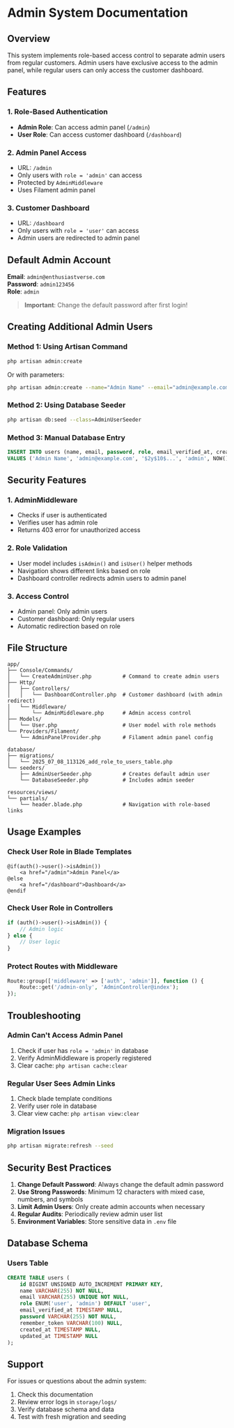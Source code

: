 # Admin System Documentation

## Overview
This system implements role-based access control to separate admin users from regular customers. Admin users have exclusive access to the admin panel, while regular users can only access the customer dashboard.

## Features

### 1. Role-Based Authentication
- **Admin Role**: Can access admin panel (`/admin`)
- **User Role**: Can access customer dashboard (`/dashboard`)

### 2. Admin Panel Access
- URL: `/admin`
- Only users with `role = 'admin'` can access
- Protected by `AdminMiddleware`
- Uses Filament admin panel

### 3. Customer Dashboard
- URL: `/dashboard`
- Only users with `role = 'user'` can access
- Admin users are redirected to admin panel

## Default Admin Account

**Email**: `admin@enthusiastverse.com`  
**Password**: `admin123456`  
**Role**: `admin`

> **Important**: Change the default password after first login!

## Creating Additional Admin Users

### Method 1: Using Artisan Command
```bash
php artisan admin:create
```

Or with parameters:
```bash
php artisan admin:create --name="Admin Name" --email="admin@example.com" --password="securepassword"
```

### Method 2: Using Database Seeder
```bash
php artisan db:seed --class=AdminUserSeeder
```

### Method 3: Manual Database Entry
```sql
INSERT INTO users (name, email, password, role, email_verified_at, created_at, updated_at) 
VALUES ('Admin Name', 'admin@example.com', '$2y$10$...', 'admin', NOW(), NOW(), NOW());
```

## Security Features

### 1. AdminMiddleware
- Checks if user is authenticated
- Verifies user has admin role
- Returns 403 error for unauthorized access

### 2. Role Validation
- User model includes `isAdmin()` and `isUser()` helper methods
- Navigation shows different links based on role
- Dashboard controller redirects admin users to admin panel

### 3. Access Control
- Admin panel: Only admin users
- Customer dashboard: Only regular users
- Automatic redirection based on role

## File Structure

```
app/
├── Console/Commands/
│   └── CreateAdminUser.php          # Command to create admin users
├── Http/
│   ├── Controllers/
│   │   └── DashboardController.php  # Customer dashboard (with admin redirect)
│   └── Middleware/
│       └── AdminMiddleware.php      # Admin access control
├── Models/
│   └── User.php                     # User model with role methods
└── Providers/Filament/
    └── AdminPanelProvider.php       # Filament admin panel config

database/
├── migrations/
│   └── 2025_07_08_113126_add_role_to_users_table.php
└── seeders/
    ├── AdminUserSeeder.php          # Creates default admin user
    └── DatabaseSeeder.php           # Includes admin seeder

resources/views/
└── partials/
    └── header.blade.php             # Navigation with role-based links
```

## Usage Examples

### Check User Role in Blade Templates
```blade
@if(auth()->user()->isAdmin())
    <a href="/admin">Admin Panel</a>
@else
    <a href="/dashboard">Dashboard</a>
@endif
```

### Check User Role in Controllers
```php
if (auth()->user()->isAdmin()) {
    // Admin logic
} else {
    // User logic
}
```

### Protect Routes with Middleware
```php
Route::group(['middleware' => ['auth', 'admin']], function () {
    Route::get('/admin-only', 'AdminController@index');
});
```

## Troubleshooting

### Admin Can't Access Admin Panel
1. Check if user has `role = 'admin'` in database
2. Verify AdminMiddleware is properly registered
3. Clear cache: `php artisan cache:clear`

### Regular User Sees Admin Links
1. Check blade template conditions
2. Verify user role in database
3. Clear view cache: `php artisan view:clear`

### Migration Issues
```bash
php artisan migrate:refresh --seed
```

## Security Best Practices

1. **Change Default Password**: Always change the default admin password
2. **Use Strong Passwords**: Minimum 12 characters with mixed case, numbers, and symbols
3. **Limit Admin Users**: Only create admin accounts when necessary
4. **Regular Audits**: Periodically review admin user list
5. **Environment Variables**: Store sensitive data in `.env` file

## Database Schema

### Users Table
```sql
CREATE TABLE users (
    id BIGINT UNSIGNED AUTO_INCREMENT PRIMARY KEY,
    name VARCHAR(255) NOT NULL,
    email VARCHAR(255) UNIQUE NOT NULL,
    role ENUM('user', 'admin') DEFAULT 'user',
    email_verified_at TIMESTAMP NULL,
    password VARCHAR(255) NOT NULL,
    remember_token VARCHAR(100) NULL,
    created_at TIMESTAMP NULL,
    updated_at TIMESTAMP NULL
);
```

## Support

For issues or questions about the admin system:
1. Check this documentation
2. Review error logs in `storage/logs/`
3. Verify database schema and data
4. Test with fresh migration and seeding